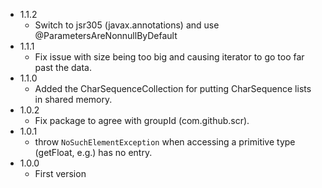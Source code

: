 * 1.1.2
   * Switch to jsr305 (javax.annotations) and use @ParametersAreNonnullByDefault
* 1.1.1
   * Fix issue with size being too big and causing iterator to go too far past the data.
* 1.1.0
   * Added the CharSequenceCollection for putting CharSequence lists in shared memory.
* 1.0.2
   * Fix package to agree with groupId (com.github.scr).
* 1.0.1
   * throw `NoSuchElementException` when accessing a primitive type (getFloat, e.g.) has no entry.
* 1.0.0
   * First version